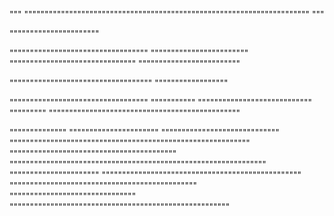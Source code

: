 """
""""""""""""""""""""""""""""""""""""""""""""""""""""""""""""""""""""""
"""

""""""""""""""""""""""

""""""""""""""""""""""""""""""""""
""""""""""""""""""""""""
"""""""""""""""""""""""""""""""
"""""""""""""""""""""""""

"""""""""""""""""""""""""""""""""""
""""""""""""""""""

""""""""""""""""""""""""""""""""""
"""""""""""
""""""""""""""""""""""""""""
"""""""""
"""""""""""""""""""""""""""""""""""""""""""""""

""""""""""""""
""""""""""""""""""""""
"""""""""""""""""""""""""""""
"""""""""""""""""""""""""""""""""""""""""""""""""""""""""""
"""""""""""""""""""""""""""""""""""""""""
"""""""""""""""""""""""""""""""""""""""""""""""""""""""""""""""
""""""""""""""""""""""
"""""""""""""""""""""""""""""""""""""""""""""""""
""""""""""""""""""""""""""""""""""""""""""""""
"""""""""""""""""""""""""""""""
""""""""""""""""""""""""""""""""""""""""""""""""""""""